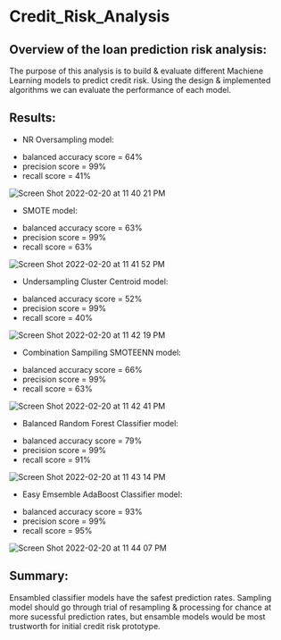 # Credit_Risk_Analysis

## Overview of the loan prediction risk analysis:
The purpose of this analysis is to build & evaluate different Machiene Learning models to predict credit risk. Using the design & implemented algorithms we can evaluate the performance of each model. 

## Results:

* NR Oversampling model:
- balanced accuracy score = 64%
- precision score = 99%
- recall score = 41%

![Screen Shot 2022-02-20 at 11 40 21 PM](https://user-images.githubusercontent.com/91990957/154890277-ad3749b6-4bf7-41dd-adc6-d91ea2be1c39.png)

* SMOTE model: 
- balanced accuracy score = 63%
- precision score = 99%
- recall score = 63%

![Screen Shot 2022-02-20 at 11 41 52 PM](https://user-images.githubusercontent.com/91990957/154890439-f447e897-85d9-4e03-805a-06501d77d0a4.png)

* Undersampling Cluster Centroid model: 
- balanced accuracy score = 52%
- precision score = 99%
- recall score = 40%

![Screen Shot 2022-02-20 at 11 42 19 PM](https://user-images.githubusercontent.com/91990957/154890485-64f3e55f-2687-45ac-96bd-3d8a9f3e3a4b.png)

* Combination Sampiling SMOTEENN model:
- balanced accuracy score = 66%
- precision score = 99%
- recall score = 63%

![Screen Shot 2022-02-20 at 11 42 41 PM](https://user-images.githubusercontent.com/91990957/154890522-084f47fe-8fbf-43cc-8948-9a933631838c.png)

* Balanced Random Forest Classifier model:
- balanced accuracy score = 79%
- precision score = 99%
- recall score = 91%

![Screen Shot 2022-02-20 at 11 43 14 PM](https://user-images.githubusercontent.com/91990957/154890585-7fd4c7c0-a641-49d7-9408-626c991bfe76.png)

* Easy Emsemble AdaBoost Classifier model:
- balanced accuracy score = 93%
- precision score = 99%
- recall score = 95%

![Screen Shot 2022-02-20 at 11 44 07 PM](https://user-images.githubusercontent.com/91990957/154890673-165815d0-4e0b-4330-9fca-10442795b1b5.png)

## Summary:
Ensambled classifier models have the safest prediction rates. 
Sampling model should go through trial of resampling & processing for chance at more sucessful prediction rates, but ensamble models would be most trustworth for initial credit risk prototype. 

